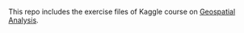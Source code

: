 This repo includes the exercise files of Kaggle course on [Geospatial Analysis](https://www.kaggle.com/learn/geospatial-analysis).
